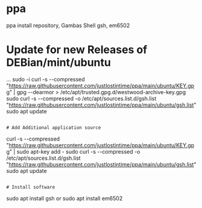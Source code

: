 # ppa
ppa install repository, Gambas Shell gsh, em6502

# Update for new Releases of DEBian/mint/ubuntu
...
sudo -i
curl -s --compressed "https://raw.githubusercontent.com/justlostintime/ppa/main/ubuntu/KEY.gpg" | gpg --dearmor > /etc/apt/trusted.gpg.d/westwood-archive-key.gpg
sudo curl -s --compressed -o /etc/apt/sources.list.d/gsh.list "https://raw.githubusercontent.com/justlostintime/ppa/main/ubuntu/gsh.list"
sudo apt update
```

# Add Additional application source
```
curl -s --compressed "https://raw.githubusercontent.com/justlostintime/ppa/main/ubuntu/KEY.gpg" | sudo apt-key add -
sudo curl -s --compressed -o /etc/apt/sources.list.d/gsh.list "https://raw.githubusercontent.com/justlostintime/ppa/main/ubuntu/gsh.list"
sudo apt update
```

# Install software
```
sudo apt install gsh
or
sudo apt install em6502
```
